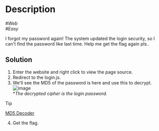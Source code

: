 # Description

_#Web_<br>
_#Easy_<br>

I forgot my password again! The system updated the login security, so I can't find the password like last time. Help me get the flag again pls..

## Solution

1. Enter the website and right click to view the page source.
2. Redirect to the login.js.
3. We'll see the MD5 of the password is here and use this to decrypt.
   ![image](https://github.com/user-attachments/assets/6409fb23-5067-4f3c-ae8f-4dea45f3306d)<br>
   **The decrypted cipher is the login password.*

> [!TIP]
> [MD5 Decoder](https://www.dcode.fr/md5-hash)

4. Get the flag.
